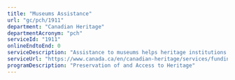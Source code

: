 ```yaml
---
title: "Museums Assistance"
url: "gc/pch/1911"
department: "Canadian Heritage"
departmentAcronym: "pch"
serviceId: "1911"
onlineEndtoEnd: 0
serviceDescription: "Assistance to museums helps heritage institutions and workers in the preservation and presentation of heritage collections. The program fosters the preservation of Indigenous culture and facilitates access to heritage collections for all Canadians. It also promotes professional knowledge, skills and practices related to key museum functions."
serviceUrl: "https://www.canada.ca/en/canadian-heritage/services/funding/museums-assistance.html"
programDescription: "Preservation of and Access to Heritage"
---
```


